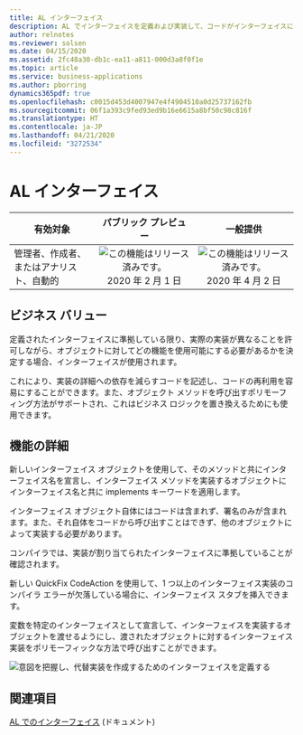 ```yaml
---
title: AL インターフェイス
description: AL でインターフェイスを定義および実装して、コードがインターフェイスに準拠する任意のタイプと対話できるようにします。
author: relnotes
ms.reviewer: solsen
ms.date: 04/15/2020
ms.assetid: 2fc48a30-db1c-ea11-a811-000d3a8f0f1e
ms.topic: article
ms.service: business-applications
ms.author: pborring
dynamics365pdf: true
ms.openlocfilehash: c0015d453d4007947e4f4904510a0d25737162fb
ms.sourcegitcommit: 06f1a393c9fed93ed9b16e6615a8bf50c98c816f
ms.translationtype: HT
ms.contentlocale: ja-JP
ms.lasthandoff: 04/21/2020
ms.locfileid: "3272534"
---
```

# <a name="al-interfaces"></a>AL インターフェイス


| 有効対象    |  パブリック プレビュー | 一般提供 | 
| ---------- | :----------: |:----------: |
|管理者、作成者、またはアナリスト、自動的|![この機能はリリース済みです。](/dynamics365-release-plan/media/green-checkmark.png "この機能はリリース済みです。") 2020 年 2 月 1 日| ![この機能はリリース済みです。](/dynamics365-release-plan/media/green-checkmark.png "この機能はリリース済みです。") 2020 年 4 月 2 日|


## <a name="business-value"></a>ビジネス バリュー
<!-- bv start -->
定義されたインターフェイスに準拠している限り、実際の実装が異なることを許可しながら、オブジェクトに対してどの機能を使用可能にする必要があるかを決定する場合、インターフェイスが使用されます。

これにより、実装の詳細への依存を減らすコードを記述し、コードの再利用を容易にすることができます。また、オブジェクト メソッドを呼び出すポリモーフィング方法がサポートされ、これはビジネス ロジックを置き換えるためにも使用できます。
<!-- bv end -->



## <a name="feature-details"></a>機能の詳細
<!--feature detail start -->
新しいインターフェイス オブジェクトを使用して、そのメソッドと共にインターフェイス名を宣言し、インターフェイス メソッドを実装するオブジェクトにインターフェイス名と共に implements キーワードを適用します。 

インターフェイス オブジェクト自体にはコードは含まれず、署名のみが含まれます。また、それ自体をコードから呼び出すことはできず、他のオブジェクトによって実装する必要があります。
 
コンパイラでは、実装が割り当てられたインターフェイスに準拠していることが確認されます。

新しい QuickFix CodeAction を使用して、1 つ以上のインターフェイス実装のコンパイラ エラーが欠落している場合に、インターフェイス スタブを挿入できます。

変数を特定のインターフェイスとして宣言して、インターフェイスを実装するオブジェクトを渡せるようにし、渡されたオブジェクトに対するインターフェイス実装をポリモーフィックな方法で呼び出すことができます。

![意図を把握し、代替実装を作成するためのインターフェイスを定義する](media/interface.png "意図を把握し、代替実装を作成するためのインターフェイスを定義する")
<!--feature detail end -->










## <a name="see-also"></a>関連項目

<!--docs start-->
[AL でのインターフェイス](https://docs.microsoft.com/dynamics365/business-central/dev-itpro/developer/devenv-interfaces-in-al) (ドキュメント)
<!--docs end-->
